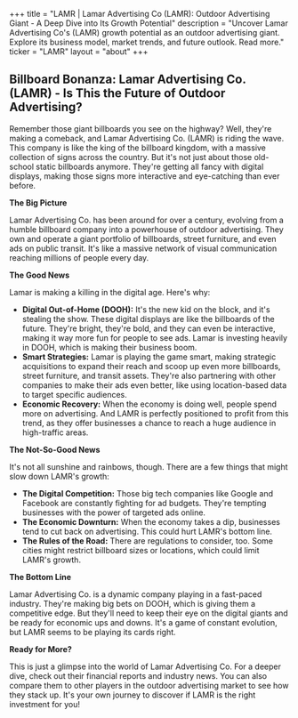 +++
title = "LAMR |  Lamar Advertising Co (LAMR): Outdoor Advertising Giant - A Deep Dive into Its Growth Potential"
description = "Uncover Lamar Advertising Co's (LAMR) growth potential as an outdoor advertising giant. Explore its business model, market trends, and future outlook. Read more."
ticker = "LAMR"
layout = "about"
+++

        


## Billboard Bonanza: Lamar Advertising Co. (LAMR) - Is This the Future of Outdoor Advertising?

Remember those giant billboards you see on the highway? Well, they're making a comeback, and Lamar Advertising Co. (LAMR) is riding the wave. This company is like the king of the billboard kingdom, with a massive collection of signs across the country. But it's not just about those old-school static billboards anymore. They're getting all fancy with digital displays, making those signs more interactive and eye-catching than ever before. 

**The Big Picture**

Lamar Advertising Co. has been around for over a century, evolving from a humble billboard company into a powerhouse of outdoor advertising. They own and operate a giant portfolio of billboards, street furniture, and even ads on public transit. It's like a massive network of visual communication reaching millions of people every day.  

**The Good News**

Lamar is making a killing in the digital age. Here's why:

* **Digital Out-of-Home (DOOH):**  It's the new kid on the block, and it's stealing the show. These digital displays are like the billboards of the future. They're bright, they're bold, and they can even be interactive, making it way more fun for people to see ads. Lamar is investing heavily in DOOH, which is making their business boom.
* **Smart Strategies:** Lamar is playing the game smart, making strategic acquisitions to expand their reach and scoop up even more billboards, street furniture, and transit assets. They're also partnering with other companies to make their ads even better, like using location-based data to target specific audiences.  
* **Economic Recovery:** When the economy is doing well, people spend more on advertising. And LAMR is perfectly positioned to profit from this trend, as they offer businesses a chance to reach a huge audience in high-traffic areas.

**The Not-So-Good News**

It's not all sunshine and rainbows, though. There are a few things that might slow down LAMR's growth:

* **The Digital Competition:** Those big tech companies like Google and Facebook are constantly fighting for ad budgets. They're tempting businesses with the power of targeted ads online.  
* **The Economic Downturn:**  When the economy takes a dip, businesses tend to cut back on advertising. This could hurt LAMR's bottom line.
* **The Rules of the Road:** There are regulations to consider, too. Some cities might restrict billboard sizes or locations, which could limit LAMR's growth.

**The Bottom Line**

Lamar Advertising Co. is a dynamic company playing in a fast-paced industry. They're making big bets on DOOH, which is giving them a competitive edge. But they'll need to keep their eye on the digital giants and be ready for economic ups and downs. It's a game of constant evolution, but LAMR seems to be playing its cards right.

**Ready for More?**

This is just a glimpse into the world of Lamar Advertising Co. For a deeper dive, check out their financial reports and industry news. You can also compare them to other players in the outdoor advertising market to see how they stack up. It's your own journey to discover if LAMR is the right investment for you! 

        